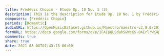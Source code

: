 ```yaml
---
title: Frédéric Chopin - Etude Op. 10 No. 1 (2)
description: This is the description for Etude Op. 10 No. 1 by Frédéric Chopin
composers: [Frédéric Chopin]
periods: [Romantic]
audioURL: https://OpenMusicDataset.github.io/Maestro/maestro-v3.0.0/2015/MIDI-Unprocessed_R1_D1-9-12_mid--AUDIO-from_mp3_10_R1_2015_wav--2.midi
formURL: https://docs.google.com/forms/d/e/1FAIpQLSduhSwWcKS-0AErlrwK4pkbOyaTV_2ZvM1QXzz6DiQqmA7n9Q/viewform
comments: true
share: true
date: 2021-08-08T07:43:13-06:00
---
```

